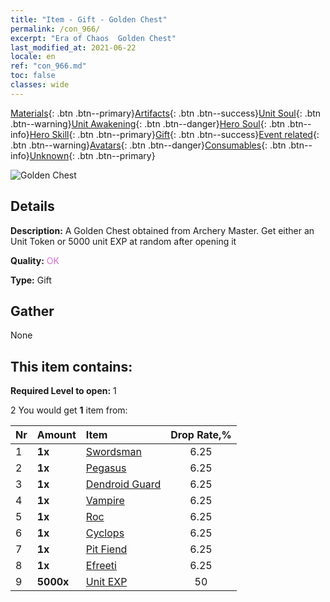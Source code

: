 ```yaml
---
title: "Item - Gift - Golden Chest"
permalink: /con_966/
excerpt: "Era of Chaos  Golden Chest"
last_modified_at: 2021-06-22
locale: en
ref: "con_966.md"
toc: false
classes: wide
---
```

 [Materials](/Items/){: .btn .btn--primary}[Artifacts](/Items/Artifacts/){: .btn .btn--success}[Unit Soul](/Items/UnitSoul/){: .btn .btn--warning}[Unit Awakening](/Items/UnitAwakening/){: .btn .btn--danger}[Hero Soul](/Items/HeroSoul/){: .btn .btn--info}[Hero Skill](/Items/HeroSkill/){: .btn .btn--primary}[Gift](/Items/Gift/){: .btn .btn--success}[Event related](/Items/Events/){: .btn .btn--warning}[Avatars](/Items/Avatars/){: .btn .btn--danger}[Consumables](/Items/Consumables/){: .btn .btn--info}[Unknown](/Items/Unknown/){: .btn .btn--primary}

 ![Golden Chest](/images/t/i_50003.png)

## Details
 **Description:** A Golden Chest obtained from Archery Master. Get either an Unit Token or 5000 unit EXP at random after opening it

 **Quality:** <span style="color: #DA70D6">OK</span>

 **Type:** Gift

## Gather

  None

## This item contains:

 **Required Level to open:** 1

 2 You would get **1** item  from:

  | Nr | Amount |     Item    | Drop Rate,% |
  |:---|:-------|:------------|:---------:|
  | 1 |  **1x** | [Swordsman](/Items/unt_193/) | 6.25 | 
  | 2 |  **1x** | [Pegasus](/Items/unt_202/) | 6.25 | 
  | 3 |  **1x** | [Dendroid Guard](/Items/unt_203/) | 6.25 | 
  | 4 |  **1x** | [Vampire](/Items/unt_211/) | 6.25 | 
  | 5 |  **1x** | [Roc](/Items/unt_221/) | 6.25 | 
  | 6 |  **1x** | [Cyclops](/Items/unt_222/) | 6.25 | 
  | 7 |  **1x** | [Pit Fiend](/Items/unt_230/) | 6.25 | 
  | 8 |  **1x** | [Efreeti](/Items/unt_231/) | 6.25 | 
  | 9 |  **5000x** | [Unit EXP](/Items/con_902/) | 50 | 
